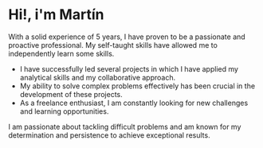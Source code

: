 # Hi!, i'm Martín

With a solid experience of 5 years, I have proven to be a passionate and proactive professional. My self-taught skills have allowed me to independently learn some skills.
- I have successfully led several projects in which I have applied my analytical skills and my collaborative approach.
- My ability to solve complex problems effectively has been crucial in the development of these projects.
- As a freelance enthusiast, I am constantly looking for new challenges and learning opportunities.

I am passionate about tackling difficult problems and am known for my determination and persistence to achieve exceptional results.
